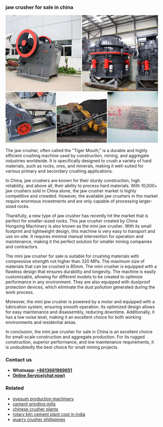 <h3>jaw crusher for sale in china</h3><img src='1706773296.jpg' alt=''><p>The jaw crusher, often called the "Tiger Mouth," is a durable and highly efficient crushing machine used by construction, mining, and aggregate industries worldwide. It is specifically designed to crush a variety of hard materials, such as rocks, ores, and minerals, making it well-suited for various primary and secondary crushing applications.</p><p>In China, jaw crushers are known for their sturdy construction, high reliability, and above all, their ability to process hard materials. With 10,000+ jaw crushers sold in China alone, the jaw crusher market is highly competitive and crowded. However, the available jaw crushers in the market require enormous investments and are only capable of processing larger-sized rocks. </p><p>Thankfully, a new type of jaw crusher has recently hit the market that is perfect for smaller-sized rocks. This jaw crusher created by China Hongxing Machinery is also known as the mini jaw crusher. With its small footprint and lightweight design, this machine is very easy to transport and use on-site. It requires minimal manual intervention for operation and maintenance, making it the perfect solution for smaller mining companies and contractors.</p><p>The mini jaw crusher for sale is suitable for crushing materials with compressive strength not higher than 320 MPa. The maximum size of materials that can be crushed is 85mm. The mini crusher is equipped with a flawless design that ensures durability and longevity. The machine is easily customizable, allowing for different models to be created to optimize performance in any environment. They are also equipped with dustproof protection devices, which eliminate the dust pollution generated during the work process.</p><p>Moreover, the mini jaw crusher is powered by a motor and equipped with a lubrication system, ensuring smooth operation. Its optimized design allows for easy maintenance and disassembly, reducing downtime. Additionally, it has a low noise level, making it an excellent choice for both working environments and residential areas.</p><p>In conclusion, the mini jaw crusher for sale in China is an excellent choice for small-scale construction and aggregate production. For its rugged construction, superior performance, and low maintenance requirements, it is undoubtedly the best choice for small mining projects.</p><h3>Contact us</h3><ul><li><strong>Whatsapp:&nbsp;<a href="https://wa.me/8613661969651">+8613661969651</a></strong></li><li><a href="https://swt.shibang-china.com/?git&amp;zhl&amp;jaw crusher for sale in china"><strong>Online Service(chat now)</strong></a></li></ul><h3>Related</h3><ul><li><a href='gypsum production machinery.md'>gypsum production machinery</a></li><li><a href='cement grinding mills.md'>cement grinding mills</a></li><li><a href='chinese crusher plants.md'>chinese crusher plants</a></li><li><a href='rotary kiln cement plant cost in india.md'>rotary kiln cement plant cost in india</a></li><li><a href='quarry crusher philippines.md'>quarry crusher philippines</a></li></ul>